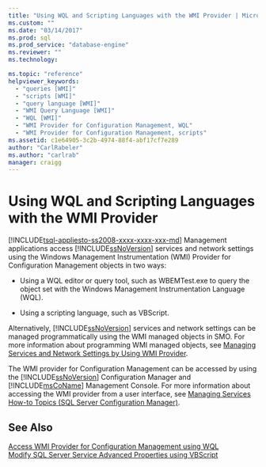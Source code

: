 ```yaml
---
title: "Using WQL and Scripting Languages with the WMI Provider | Microsoft Docs"
ms.custom: ""
ms.date: "03/14/2017"
ms.prod: sql
ms.prod_service: "database-engine"
ms.reviewer: ""
ms.technology: 

ms.topic: "reference"
helpviewer_keywords: 
  - "queries [WMI]"
  - "scripts [WMI]"
  - "query language [WMI]"
  - "WMI Query Language [WMI]"
  - "WQL [WMI]"
  - "WMI Provider for Configuration Management, WQL"
  - "WMI Provider for Configuration Management, scripts"
ms.assetid: c1e64905-3c2b-4974-88f4-abf17cf7e289
author: "CarlRabeler"
ms.author: "carlrab"
manager: craigg
---
```

# Using WQL and Scripting Languages with the WMI Provider
[!INCLUDE[tsql-appliesto-ss2008-xxxx-xxxx-xxx-md](../../includes/tsql-appliesto-ss2008-xxxx-xxxx-xxx-md.md)]
  Management applications access [!INCLUDE[ssNoVersion](../../includes/ssnoversion-md.md)] services and network settings using the Windows Management Instrumentation (WMI) Provider for Configuration Management objects in two ways:  
  
-   Using a WQL editor or query tool, such as WBEMTest.exe to query the object set with the Windows Management Instrumentation Language (WQL).  
  
-   Using a scripting language, such as VBScript.  
  
 Alternatively, [!INCLUDE[ssNoVersion](../../includes/ssnoversion-md.md)] services and network settings can be managed programmatically using the WMI managed objects in SMO. For more information about programming WMI managed objects, see [Managing Services and Network Settings by Using WMI Provider](../../relational-databases/server-management-objects-smo/tasks/managing-services-and-network-settings-by-using-wmi-provider.md).  
  
 The WMI provider for Configuration Management can be accessed by using the [!INCLUDE[ssNoVersion](../../includes/ssnoversion-md.md)] Configuration Manager and [!INCLUDE[msCoName](../../includes/msconame-md.md)] Management Console. For more information about accessing the WMI provider from a user interface, see [Managing Services How-to Topics &#40;SQL Server Configuration Manager&#41;](http://msdn.microsoft.com/library/78dee169-df0c-4c95-9af7-bf033bc9fdc6).  
  
## See Also  
 [Access WMI Provider for Configuration Management using WQL](../../relational-databases/wmi-provider-configuration/access-wmi-provider-for-configuration-management-using-wql.md)   
 [Modify SQL Server Service Advanced Properties using VBScript](../../relational-databases/wmi-provider-configuration/access-wmi-provider-for-configuration-management-using-vbscript.md)  
  
  
